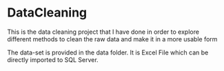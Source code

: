 # DataCleaning

This is the data cleaning project that I have done in order to explore different methods to clean the raw data and make it in a more usable form


The data-set is provided in the data folder. 
It is Excel File which can be directly imported to SQL Server.
